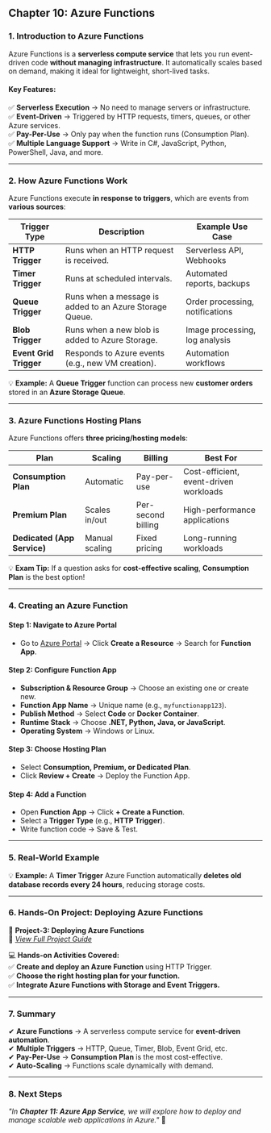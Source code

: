 ## **Chapter 10: Azure Functions**  

### **1. Introduction to Azure Functions**  
Azure Functions is a **serverless compute service** that lets you run event-driven code **without managing infrastructure**. It automatically scales based on demand, making it ideal for lightweight, short-lived tasks.  

#### **Key Features:**  
✅ **Serverless Execution** → No need to manage servers or infrastructure.  
✅ **Event-Driven** → Triggered by HTTP requests, timers, queues, or other Azure services.  
✅ **Pay-Per-Use** → Only pay when the function runs (Consumption Plan).  
✅ **Multiple Language Support** → Write in C#, JavaScript, Python, PowerShell, Java, and more.  

---

### **2. How Azure Functions Work**  

Azure Functions execute **in response to triggers**, which are events from **various sources**:  

| **Trigger Type**    | **Description** | **Example Use Case** |  
|--------------------|----------------|----------------------|  
| **HTTP Trigger**   | Runs when an HTTP request is received. | Serverless API, Webhooks |  
| **Timer Trigger**  | Runs at scheduled intervals. | Automated reports, backups |  
| **Queue Trigger**  | Runs when a message is added to an Azure Storage Queue. | Order processing, notifications |  
| **Blob Trigger**   | Runs when a new blob is added to Azure Storage. | Image processing, log analysis |  
| **Event Grid Trigger** | Responds to Azure events (e.g., new VM creation). | Automation workflows |  

💡 **Example:** A **Queue Trigger** function can process new **customer orders** stored in an **Azure Storage Queue**.  

---

### **3. Azure Functions Hosting Plans**  

Azure Functions offers **three pricing/hosting models**:  

| **Plan** | **Scaling** | **Billing** | **Best For** |  
|---------|------------|-------------|-------------|  
| **Consumption Plan** | Automatic | Pay-per-use | Cost-efficient, event-driven workloads |  
| **Premium Plan** | Scales in/out | Per-second billing | High-performance applications |  
| **Dedicated (App Service)** | Manual scaling | Fixed pricing | Long-running workloads |  

💡 **Exam Tip:** If a question asks for **cost-effective scaling**, **Consumption Plan** is the best option!  

---

### **4. Creating an Azure Function**  

#### **Step 1: Navigate to Azure Portal**  
- Go to [Azure Portal](https://portal.azure.com) → Click **Create a Resource** → Search for **Function App**.  

#### **Step 2: Configure Function App**  
- **Subscription & Resource Group** → Choose an existing one or create new.  
- **Function App Name** → Unique name (e.g., `myfunctionapp123`).  
- **Publish Method** → Select **Code** or **Docker Container**.  
- **Runtime Stack** → Choose **.NET, Python, Java, or JavaScript**.  
- **Operating System** → Windows or Linux.  

#### **Step 3: Choose Hosting Plan**  
- Select **Consumption, Premium, or Dedicated Plan**.  
- Click **Review + Create** → Deploy the Function App.  

#### **Step 4: Add a Function**  
- Open **Function App** → Click **+ Create a Function**.  
- Select a **Trigger Type** (e.g., **HTTP Trigger**).  
- Write function code → Save & Test.  

---

### **5. Real-World Example**  
💡 **Example:** A **Timer Trigger** Azure Function automatically **deletes old database records every 24 hours**, reducing storage costs.  

---

### **6. Hands-On Project: Deploying Azure Functions**  

📌 **Project-3: Deploying Azure Functions**  
🔗 *[View Full Project Guide](https://github.com/anup-cloudguru/AZ900-Learning-HandsOn-Labs/tree/main/Projects_HandsOn/Project-4_Azure-Functions.md)*  

💻 **Hands-on Activities Covered:**  
✅ **Create and deploy an Azure Function** using HTTP Trigger.  
✅ **Choose the right hosting plan for your function.**  
✅ **Integrate Azure Functions with Storage and Event Triggers.**  

---

### **7. Summary**  
✔ **Azure Functions** → A serverless compute service for **event-driven automation**.  
✔ **Multiple Triggers** → HTTP, Queue, Timer, Blob, Event Grid, etc.  
✔ **Pay-Per-Use** → **Consumption Plan** is the most cost-effective.  
✔ **Auto-Scaling** → Functions scale dynamically with demand.  

---

### **8. Next Steps**  
*"In **Chapter 11: Azure App Service**, we will explore how to deploy and manage scalable web applications in Azure."* 🚀
